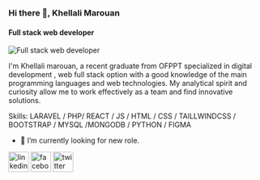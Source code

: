 ### Hi there 👋,  Khellali Marouan
####  Full stack web developer 
![ Full stack web developer ](https://media.licdn.com/dms/image/D4E16AQGZdCJbCDIO2w/profile-displaybackgroundimage-shrink_350_1400/0/1691545946844?e=1722470400&v=beta&t=_l9pl2d3_LfS-NjE2GjFuX6eYlZqV-nuMjoHk0mOMJU)

 I'm Khellali marouan, a recent graduate from OFPPT
 specialized in digital development , web full stack option
 with a good knowledge of the main programming
 languages and web technologies. My analytical spirit and
 curiosity allow me to work effectively as a team and find
 innovative solutions.

Skills:  LARAVEL / PHP/ REACT / JS / HTML / CSS / TAILLWINDCSS / BOOTSTRAP / MYSQL /MONGODB / PYTHON / FIGMA 

- 🔭 I’m currently looking for new role. 


[<img src='https://cdn.jsdelivr.net/npm/simple-icons@3.0.1/icons/linkedin.svg' alt='linkedin' height='40'>](https://www.linkedin.com/in/https://www.linkedin.com/in/marouan-khellali-578875218//)  [<img src='https://cdn.jsdelivr.net/npm/simple-icons@3.0.1/icons/facebook.svg' alt='facebook' height='40'>](https://www.facebook.com/https://www.facebook.com/maru1305)  [<img src='https://cdn.jsdelivr.net/npm/simple-icons@3.0.1/icons/twitter.svg' alt='twitter' height='40'>](https://twitter.com/https://x.com/MarouanKhellali)  

